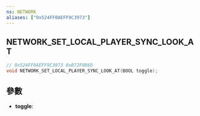```yaml
---
ns: NETWORK
aliases: ["0x524FF0AEFF9C3973"]
---
```

## NETWORK_SET_LOCAL_PLAYER_SYNC_LOOK_AT

```c
// 0x524FF0AEFF9C3973 0xB72F086D
void NETWORK_SET_LOCAL_PLAYER_SYNC_LOOK_AT(BOOL toggle);
```


## 參數
* **toggle**: 

